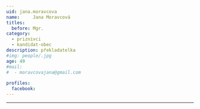 ```yaml
---
uid: jana.moravcova
name:     Jana Moravcová
titles:
  before: Mgr.
category:
  - priznivci
  - kandidat-obec
description: překladatelka
#img: people/.jpg
age: 49
#mail:
#  - moravcovajana@gmail.com
 
profiles:
  facebook: 
---
```




---